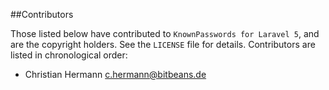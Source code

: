 ##Contributors

Those listed below have contributed to `KnownPasswords for Laravel 5`, and are the copyright holders. See the `LICENSE` file for details. Contributors are listed in chronological order:

 * Christian Hermann <c.hermann@bitbeans.de>
